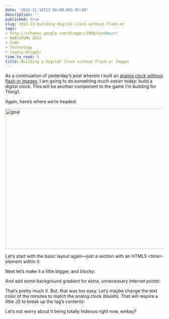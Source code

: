 ```yaml
---
date: '2012-11-14T22:56:00.001-05:00'
description: ''
published: true
slug: 2012-11-building-digital-clock-without-flash-or
tags:
- http://schemas.google.com/blogger/2008/kind#post
- NaBloPoMo 2012
- Code
- Technology
- legacy-blogger
time_to_read: 5
title: Building a Digital Clock without Flash or Images
---
```


<p>As a continuation of yesterday’s post wherein I built an <a href="http://blog.wassupy.com/2012/11/building-analog-clock-without-flash-or.html">analog clock without flash or images</a>, I am going to do something <em>much easier</em> today: build a digital clock. This will be another component to the game I’m building for Thing1.</p>  <p>Again, here’s where we’re headed:</p>  <p><img alt="goal" height="446" src="http://lh4.ggpht.com/-qi_PaSUetaw/UKRn0Nu3ZxI/AAAAAAAAFRk/7CeHcMhdFOU/goal%25255B2%25255D.png?imgmax=800" style="float: none; margin: 3px auto; display: block;" title="goal" width="647" /></p>  <p>Let’s start with the basic layout again—just a section with an HTML5 &lt;time&gt; element within it:</p>  <p></p>  <p>Next let’s make it a little bigger, and blocky:</p>  <p></p>  <p>And add some background gradient for extra, unnecessary internet points:</p>  <p></p>  <p>That’s pretty much it. But, that was too easy. Let’s maybe change the text color of the minutes to match the analog clock (bluish). That will require a little JS to break up the tag’s contents:</p>  <p></p>  <p>Let’s not worry about it being totally hideous right now, emkay?</p>